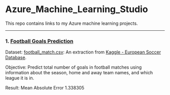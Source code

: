 # Azure_Machine_Learning_Studio
This repo contains links to my Azure machine learning projects.
___
### 1. [Football Goals Prediction](https://gallery.azure.ai/Experiment/Goals-Prediction-YFS-Workshop)

Dataset: [football_match.csv](Dataset/football_match.csv): An extraction from [Kaggle - European Soccer Database](https://www.kaggle.com/hugomathien/soccer).

Objective: Predict total number of goals in football matches using information about the season, 
home and away team names, and which league it is in.

Result: Mean Absolute Error	1.338305
